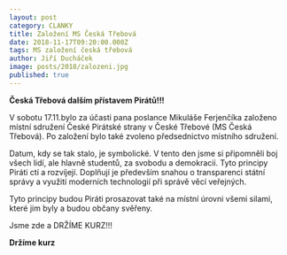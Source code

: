 ```yaml
---
layout: post
category: CLANKY
title: Založení MS Česká Třebová
date: 2018-11-17T09:20:00.000Z
tags: MS založení česká třebová
author: Jiří Ducháček
image: posts/2018/zalozeni.jpg
published: true
---
```

**Česká Třebová dalším přístavem Pirátů!!!**



V sobotu 17.11.bylo za účasti pana poslance Mikuláše Ferjenčíka založeno místní
 sdružení České Pirátské strany v České Třebové (MS Česká Třebová).  Po založení
  bylo také zvoleno předsednictvo místního sdružení.

Datum, kdy se tak stalo, je symbolické. V tento den jsme si připomněli boj
všech lidí, ale hlavně studentů, za svobodu a demokracii. Tyto principy Piráti
 ctí a rozvíjejí. Doplňují je především snahou o transparenci státní správy
 a využití moderních technologií při správě věcí veřejných.

Tyto principy budou Piráti prosazovat také na místní úrovni všemi silami,
které jim byly a budou občany svěřeny.

Jsme zde a DRŽÍME KURZ!!!

**Držíme kurz**
